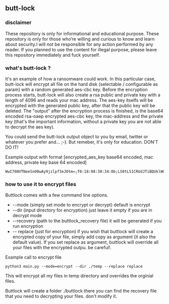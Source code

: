 ## butt-lock

### disclaimer
These repository is only for informational and educational purpose. These repository is only for those who’re willing and curious to know and learn about security.I will not be responsible for any action performed by any reader. If you planned to use the content for illegal purpose, please leave this repository immediately and fuck yourself.

### what's butt-lock ?
It's an example of how a ransomware could work. In this particular case, butt-lock will encrypt all file on the hard disk (selectable / configurable as param) with
a random generated aes-cbc key. Before the encryption process starts, butt-lock will also create a rsa public and private key with a length of 4096 and reads your
mac address. The aes-key itselfs will be encrypted with the generated public key, after that the public key will be deleted. The "output" after the encryption process
is finished, is the base64 encoded rsa-oaep encrypted aes-cbc key, the mac-address and the private key (that's the important information, without a private key you are not able to decrypt the aes key).

You could send the butt-lock output object to you by email, twitter or whatever you prefer and... ;-). But remeber, it's only for education. DON'T DO IT!

Example output with format [encrypted_aes_key base64 encoded, mac address, private key base 64 encoded]
```ascii
WwI76NVTNeeSn00wAy9jzlpf3eJOtm=;f0:18:98:30:34:0b;LS0tLS1CRUdJTiBQUklWQVRFIEtFWS0tLS0tCk1JSUpRd0lCQURBTkJna3Foa2lHOXcwQkFRRUZBQVNDQ
```

### how to use it to encrypt files
Buttlock comes with a few command line options.

-   --mode (simply set mode to encrypt or decrypt) default is encrypt
-   --dir (input directory for encryption) just leave it empty if you are in decrypt mode
-   --recovery (path to the buttlock_recovery file) it will be generated if you run encryption
-   -- replace (just for encryption) if you wish that buttlock will create a encrypted copy of your file, simply add copy as argument (it also the default value). If you set replace as argument, buttlock will override all your files with the encrypted outpu. be careful!.

Example call to encrypt file

```ascii
python3 main.py --mode=encrypt --dir ./temp --replace replace
```
This will encrypt all my files in temp directory and overrides the orginial files.

Buttlock will create a folder ./buttlock there you can find the recovery file that you need to decrypting your files. don't modify it.